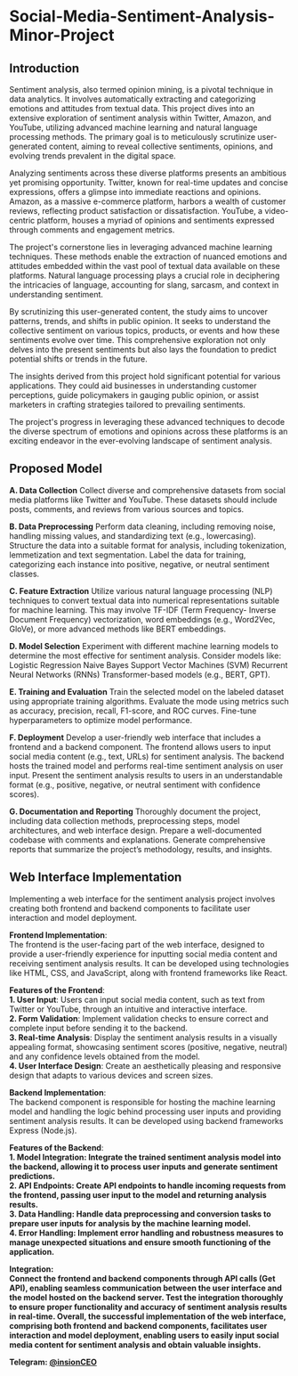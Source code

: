 # Social-Media-Sentiment-Analysis-Minor-Project

## Introduction

Sentiment analysis, also termed opinion mining, is a pivotal technique in data analytics. It involves automatically extracting and categorizing emotions and attitudes from textual data. This project dives into an extensive exploration of sentiment analysis within Twitter, Amazon, and YouTube, utilizing advanced machine learning and natural language processing methods. The primary goal is to meticulously scrutinize user-generated content, aiming to reveal collective sentiments, opinions, and evolving trends prevalent in the digital space.

Analyzing sentiments across these diverse platforms presents an ambitious yet promising opportunity. Twitter, known for real-time updates and concise expressions, offers a glimpse into immediate reactions and opinions. Amazon, as a massive e-commerce platform, harbors a wealth of customer reviews, reflecting product satisfaction or dissatisfaction. YouTube, a video-centric platform, houses a myriad of opinions and sentiments expressed through comments and engagement metrics.

The project's cornerstone lies in leveraging advanced machine learning techniques. These methods enable the extraction of nuanced emotions and attitudes embedded within the vast pool of textual data available on these platforms. Natural language processing plays a crucial role in deciphering the intricacies of language, accounting for slang, sarcasm, and context in understanding sentiment.

By scrutinizing this user-generated content, the study aims to uncover patterns, trends, and shifts in public opinion. It seeks to understand the collective sentiment on various topics, products, or events and how these sentiments evolve over time. This comprehensive exploration not only delves into the present sentiments but also lays the foundation to predict potential shifts or trends in the future.

The insights derived from this project hold significant potential for various applications. They could aid businesses in understanding customer perceptions, guide policymakers in gauging public opinion, or assist marketers in crafting strategies tailored to prevailing sentiments.

The project's progress in leveraging these advanced techniques to decode the diverse spectrum of emotions and opinions across these platforms is an exciting endeavor in the ever-evolving landscape of sentiment analysis.

## Proposed Model

<strong>A. Data Collection</strong>
Collect diverse and comprehensive datasets from social media platforms like Twitter and YouTube. These datasets should include posts, comments, and reviews from various sources and topics.<br>

<strong>B. Data Preprocessing</strong>
Perform data cleaning, including removing noise, handling missing values, and standardizing text (e.g., lowercasing). Structure the data into a suitable format for analysis, including tokenization, lemmetization and text segmentation. Label the data for training, categorizing each instance into positive, negative, or neutral sentiment classes.<br>

<strong>C. Feature Extraction</strong>
Utilize various natural language processing (NLP) techniques to convert textual data into numerical representations suitable for machine learning. This may involve TF-IDF (Term Frequency- Inverse Document Frequency) vectorization, word embeddings (e.g., Word2Vec, GloVe), or more advanced methods like BERT embeddings.<br>

<strong>D. Model Selection</strong>
Experiment with different machine learning models to determine the most effective for sentiment analysis. Consider models like: Logistic Regression Naive Bayes Support Vector Machines (SVM) Recurrent Neural Networks (RNNs) Transformer-based models (e.g., BERT, GPT).<br>

<strong>E. Training and Evaluation</strong>
Train the selected model on the labeled dataset using appropriate training algorithms. Evaluate the mode using metrics such as accuracy, precision, recall, F1-score, and ROC curves. Fine-tune hyperparameters to optimize model performance.<br>

<strong>F. Deployment</strong>
Develop a user-friendly web interface that includes a frontend and a backend component. The frontend allows users to input social media content (e.g., text, URLs) for sentiment analysis. The backend hosts the trained model and performs real-time sentiment analysis on user input. Present the sentiment analysis results to users in an understandable format (e.g., positive, negative, or neutral sentiment with confidence scores).<br>

<strong>G. Documentation and Reporting</strong>
Thoroughly document the project, including data collection methods, preprocessing steps, model architectures, and web interface design. Prepare a well-documented codebase with comments and explanations. Generate comprehensive reports that summarize the project’s methodology, results, and insights.

## Web Interface Implementation

Implementing a web interface for the sentiment analysis project involves creating both frontend and backend components to facilitate user interaction and model deployment.<br>

<strong>Frontend Implementation</strong>:<br> The frontend is the user-facing part of the web interface, designed to provide a user-friendly experience for inputting social media content and receiving sentiment analysis results. It can be developed using technologies like HTML, CSS, and JavaScript, along with frontend frameworks like React.<br>

<strong>Features of the Frontend</strong>:<br>
<strong>1.	User Input</strong>: Users can input social media content, such as text from Twitter or YouTube, through an intuitive and interactive interface.<br>
<strong>2.	Form Validation</strong>: Implement validation checks to ensure correct and complete input before sending it to the backend.<br>
<strong>3.	Real-time Analysis</strong>: Display the sentiment analysis results in a visually appealing format, showcasing sentiment scores (positive, negative, neutral) and any confidence levels obtained from the model.<br>
<strong>4.	User Interface Design</strong>: Create an aesthetically pleasing and responsive design that adapts to various devices and screen sizes.<br>

<strong>Backend Implementation</strong>:<br> The backend component is responsible for hosting the machine learning model and handling the logic behind processing user inputs and providing sentiment analysis results. It can be developed using backend frameworks Express (Node.js).

<strong>Features of the Backend</strong>:<br>
<strong>1.	Model Integration: Integrate the trained sentiment analysis model into the backend, allowing it to process user inputs and generate sentiment predictions.<br>
<strong>2.	API Endpoints</strong>: Create API endpoints to handle incoming requests from the frontend, passing user input to the model and returning analysis results.<br>
<strong>3.	Data Handling</strong>: Handle data preprocessing and conversion tasks to prepare user inputs for analysis by the machine learning model.<br>
<strong>4.	Error Handling</strong>: Implement error handling and robustness measures to manage unexpected situations and ensure smooth functioning of the application.<br>

<strong>Integration</strong>:<br> Connect the frontend and backend components through API calls (Get API), enabling seamless communication between the user interface and the model hosted on the backend server. Test the integration thoroughly to ensure proper functionality and accuracy of sentiment analysis results in real-time.
Overall, the successful implementation of the web interface, comprising both frontend and backend components, facilitates user interaction and model deployment, enabling users to easily input social media content for sentiment analysis and obtain valuable insights.


**Telegram**: [@insionCEO](https://t.me/insionCEO)
